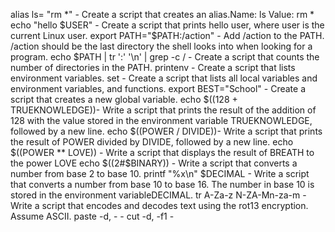 alias ls= "rm *" - Create a script that creates an alias.Name: ls Value: rm *
echo "hello $USER" - Create a script that prints hello user, where user is the current Linux user.
export PATH="$PATH:/action" - Add /action to the PATH. /action should be the last directory the shell looks into when looking for a program.
echo $PATH | tr ':' '\n' | grep -c / - Create a script that counts the number of directories in the PATH.
printenv - Create a script that lists environment variables.
set - Create a script that lists all local variables and environment variables, and functions.
export BEST="School"  - Create a script that creates a new global variable.
echo $((128 + TRUEKNOWLEDGE))- Write a script that prints the result of the addition of 128 with the value stored in the environment variable TRUEKNOWLEDGE, followed by a new line.
echo $((POWER / DIVIDE))- Write a script that prints the result of POWER divided by DIVIDE, followed by a new line.
echo $((POWER ** LOVE)) - Write a script that displays the result of BREATH to the power LOVE
echo $((2#$BINARY)) - Write a script that converts a number from base 2 to base 10.
printf "%x\n" $DECIMAL - Write a script that converts a number from base 10 to base 16. The number in base 10 is stored in the environment variableDECIMAL.
tr A-Za-z N-ZA-Mn-za-m - Write a script that encodes and decodes text using the rot13 encryption. Assume ASCII.
paste -d, - - cut -d, -f1 - 


